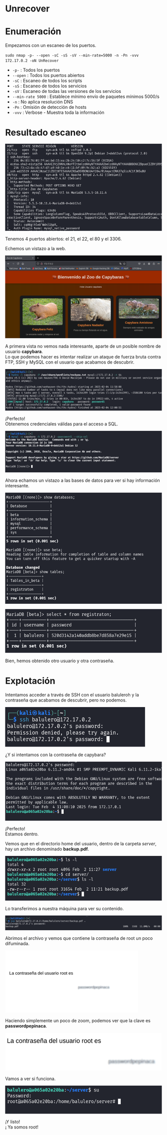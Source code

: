 # Unrecover  

# Enumeración

Empezamos con un escaneo de los puertos.

`sudo nmap -p- --open -sC -sS -sV --min-rate=5000 -n -Pn -vvv 172.17.0.2 -oN UnRecover`  

- `-p-` : Todos los puertos
- `--open` : Todos los puertos abiertos
- `-sC` : Escaneo de todos los scripts
- `-sS` : Escaneo de todos los servicios
- `-sV` : Escaneo de todas las versiones de los servicios
- `--min-rate 5000` : Establece mínimo envío de paquetes mínimos 5000/s
- `-n` : No aplica resolución DNS
- `-Pn` : Omisión de detección de hosts
- `-vvv` : Verbose - Muestra toda la información

# Resultado escaneo  

![U](https://github.com/giustiand/DockerLabs-Writeups/blob/main/Medio/images/Unrecover/U_1.png)     

Tenemos 4 puertos abiertos: el 21, el 22, el 80 y el 3306.

Echemos un vistazo a la web.  

![U](https://github.com/giustiand/DockerLabs-Writeups/blob/main/Medio/images/Unrecover/U_2.png)    

A primera vista no vemos nada interesante, aparte de un posible nombre de usuario **capybara**.    
Lo que podemos hacer es intentar realizar un ataque de fuerza bruta contra FTP, SSH y MySQL con el usuario que acabamos de descubrir.  

![U](https://github.com/giustiand/DockerLabs-Writeups/blob/main/Medio/images/Unrecover/U_3.png)    

¡Perfecto!   
Obtenemos credenciales válidas para el acceso a SQL.  

![U](https://github.com/giustiand/DockerLabs-Writeups/blob/main/Medio/images/Unrecover/U_4.png)   

Ahora echamos un vistazo a las bases de datos para ver si hay información interesante.  

![U](https://github.com/giustiand/DockerLabs-Writeups/blob/main/Medio/images/Unrecover/U_5.png)      

![U](https://github.com/giustiand/DockerLabs-Writeups/blob/main/Medio/images/Unrecover/U_6.png)     

Bien, hemos obtenido otro usuario y otra contraseña.  

# Explotación  

Intentamos acceder a través de SSH con el usuario baluleroh y la contraseña que acabamos de descubrir, pero no podemos.  

![U](https://github.com/giustiand/DockerLabs-Writeups/blob/main/Medio/images/Unrecover/U_7.png)      

¿Y si intentamos con la contraseña de capybara?  

![U](https://github.com/giustiand/DockerLabs-Writeups/blob/main/Medio/images/Unrecover/U_8.png)      

¡Perfecto!  
Estamos dentro.   

Vemos que en el directorio home del usuario, dentro de la carpeta *server*, hay un archivo denominado **backup.pdf**.

![U](https://github.com/giustiand/DockerLabs-Writeups/blob/main/Medio/images/Unrecover/U_9.png)        

Lo transferimos a nuestra máquina para ver su contenido.  

![U](https://github.com/giustiand/DockerLabs-Writeups/blob/main/Medio/images/Unrecover/U_10.png)    

Abrimos el archivo y vemos que contiene la contraseña de root un poco difuminada.   

![U](https://github.com/giustiand/DockerLabs-Writeups/blob/main/Medio/images/Unrecover/U_11.png) 

Haciendo simplemente un poco de zoom, podemos ver que la clave es **passwordpepinaca**.  

![U](https://github.com/giustiand/DockerLabs-Writeups/blob/main/Medio/images/Unrecover/U_12.png)   

Vamos a ver si funciona.  

![U](https://github.com/giustiand/DockerLabs-Writeups/blob/main/Medio/images/Unrecover/U_13.png)     

¡Y listo!  
¡ Ya somos root!  






